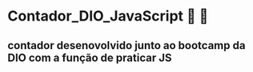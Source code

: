 # Contador_DIO_JavaScript :arrow_up_small: :arrow_down_small:
## contador desenovolvido junto ao bootcamp da DIO com a função de praticar JS
